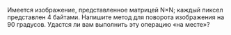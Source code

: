 Имеется изображение, представленное матрицей N×N; каждый пиксел представлен 4 байтами. Напишите метод для поворота изображения на 90 градусов. Удастся ли вам выполнить эту операцию «на месте»?